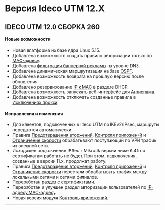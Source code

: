 # Версия Ideco UTM 12.X

## **IDECO UTM 12.0 СБОРКА 260**


#### Новые возможности

* Новая платформа на базе ядра Linux 5.15.
* Добавлена возможность создать правило авторизации только по [MAC-адресу](/settings/users/authorization/IP-and-MAC-authorization/mac.md).
* Добавлена [фильтрация баннерной рекламы](../settings/services/nextdns.md) на уровне DNS. 
* Добавлена динамическая маршрутизация на базе [OSPF](../settings/services/ospf.md). 
* Добавлена возможность возврата на прошлую версию после обновления.
* Добавлено резервирование [IP к MAC](../settings/services/dhcp.md#nastroika-dhcp-servera-s-privyazkoi-ip-k-mac) в разделе DHCP.
* Добавлена возможность запускать веб-интерфейс для [Антиспама](../settings/access-rules/antivirus.md).
* Добавлена возможность отключать созданные правила в [Исключениях прокси](../settings/services/proxy/exclusions.md).
  
  
#### Исправления и изменения

* Для клиентов, подключенных к Ideco UTM по IKEv2/IPsec, маршруты передаются автоматически.
* Правила [Предотвращения вторжений](../settings/access-rules/ips.md), [Контроля приложений](../settings/access-rules/application-control.md) и [Ограничение скорости](../settings/access-rules/shaper.md) обрабатывают поступающий по VPN трафик из внешней сети.
* Исходящее подключение IPSec к Mikrotik версии ниже 6.46 по сертификатам работать не будет. При этом, подключения, созданные в версии 11.х, продолжат работу.
* Правила [Предотвращения вторжений](../settings/access-rules/ips.md), [Контроля приложений](../settings/access-rules/application-control.md) и [Ограничение скорости](../settings/access-rules/shaper.md) перестали обрабатывать трафик между локальными сетями и сетями филиалов. 
* Переработан [раздел с сертификатами](../settings/services/certificates/README.md). 
* Переработан и улучшен раздел авторизации пользователей по [IP-адресу/MAC-адресу](../settings/users/authorization/IP-and-MAC-authorization/README.md).
* Новая версия модуля [Контроль приложений](../settings/access-rules/application-control.md).
***